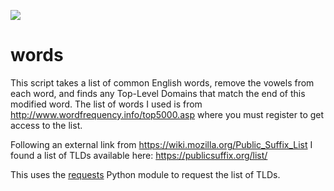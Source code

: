 ![](https://raw.githubusercontent.com/tothebeat/words/master/words.jpg)

words
=====

This script takes a list of common English words, remove the vowels from each word, and finds any
Top-Level Domains that match the end of this modified word. The list of words I used is from
http://www.wordfrequency.info/top5000.asp where you must register to get access to the list.

Following an external link from https://wiki.mozilla.org/Public_Suffix_List I found a list of TLDs
available here: https://publicsuffix.org/list/

This uses the [requests](http://docs.python-requests.org/en/latest/) Python module to request the
list of TLDs.
